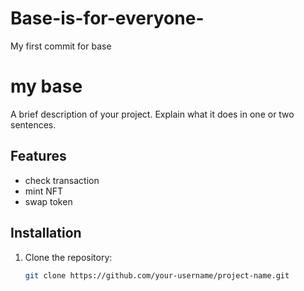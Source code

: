 # Base-is-for-everyone-
My first commit for base
# my base

A brief description of your project. Explain what it does in one or two sentences.

## Features

- check transaction 
- mint NFT
- swap token

## Installation

1. Clone the repository:  
   ```bash
   git clone https://github.com/your-username/project-name.git

